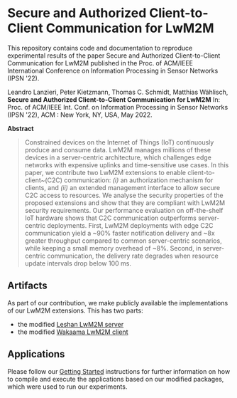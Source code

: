 # Secure and Authorized Client-to-Client Communication for LwM2M

This repository contains code and documentation to reproduce experimental results of the paper Secure and Authorized Client-to-Client Communication for LwM2M published in the  Proc. of ACM/IEEE International Conference on Information Processing in Sensor Networks (IPSN '22).


Leandro Lanzieri, Peter Kietzmann, Thomas C. Schmidt, Matthias Wählisch,
**Secure and Authorized Client-to-Client Communication for LwM2M**
In: Proc. of ACM/IEEE Int. Conf. on Information Processing in Sensor Networks (IPSN '22), ACM : New York, NY, USA, May 2022.

**Abstract**
> Constrained devices on the Internet of Things (IoT) continuously produce and consume data. LwM2M manages millions of these devices in a server-centric architecture, which challenges edge networks with expensive uplinks and time-sensitive use cases. In this paper, we contribute two LwM2M extensions to enable client-to-client~(C2C) communication: _(i)_ an authorization mechanism for clients, and _(ii)_ an extended management interface to allow secure C2C access to resources. We analyse the security properties of the proposed extensions and show that they are compliant with LwM2M security requirements. Our performance evaluation on off-the-shelf IoT hardware shows that C2C communication outperforms server-centric deployments. First, LwM2M deployments with edge C2C communication yield a ~90% faster notification delivery and ~8x greater throughput compared to common server-centric scenarios, while keeping a small memory overhead of ~8%. Second, in server-centric communication, the delivery rate degrades when resource update intervals drop below 100 ms.

## Artifacts

As part of our contribution, we make publicly available the implementations of our LwM2M extensions.
This has two parts:
- the modified [Leshan LwM2M server](https://github.com/inetrg/leshan/tree/dev/third_party_auth)
- the modified [Wakaama LwM2M client](https://github.com/inetrg/wakaama/tree/dev/client_to_client)

## Applications

Please follow our [Getting Started](getting-started.md) instructions for further information on how
to compile and execute the applications based on our modified packages, which were used to run our
experiments.
